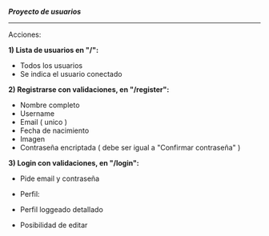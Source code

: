 ***Proyecto de usuarios***

-----------------------------------

Acciones:

**1) Lista de usuarios en "/":**
 - Todos los usuarios
 - Se indica el usuario conectado

**2) Registrarse con validaciones, en "/register":** 
 - Nombre completo
 - Username
 - Email ( unico )
 - Fecha de nacimiento
 - Imagen
 - Contraseña encriptada ( debe ser igual a "Confirmar contraseña" )

**3) Login con validaciones, en "/login":**
 - Pide email y contraseña

- Perfil:
 - Perfil loggeado detallado
 - Posibilidad de editar